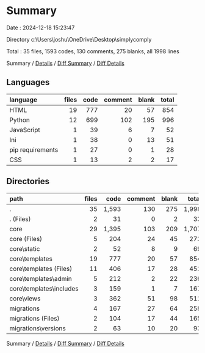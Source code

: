 # Summary

Date : 2024-12-18 15:23:47

Directory c:\\Users\\joshu\\OneDrive\\Desktop\\simplycomply

Total : 35 files,  1593 codes, 130 comments, 275 blanks, all 1998 lines

Summary / [Details](details.md) / [Diff Summary](diff.md) / [Diff Details](diff-details.md)

## Languages
| language | files | code | comment | blank | total |
| :--- | ---: | ---: | ---: | ---: | ---: |
| HTML | 19 | 777 | 20 | 57 | 854 |
| Python | 12 | 699 | 102 | 195 | 996 |
| JavaScript | 1 | 39 | 6 | 7 | 52 |
| Ini | 1 | 38 | 0 | 13 | 51 |
| pip requirements | 1 | 27 | 0 | 1 | 28 |
| CSS | 1 | 13 | 2 | 2 | 17 |

## Directories
| path | files | code | comment | blank | total |
| :--- | ---: | ---: | ---: | ---: | ---: |
| . | 35 | 1,593 | 130 | 275 | 1,998 |
| . (Files) | 2 | 31 | 0 | 2 | 33 |
| core | 29 | 1,395 | 103 | 209 | 1,707 |
| core (Files) | 5 | 204 | 24 | 45 | 273 |
| core\\static | 2 | 52 | 8 | 9 | 69 |
| core\\templates | 19 | 777 | 20 | 57 | 854 |
| core\\templates (Files) | 11 | 406 | 17 | 28 | 451 |
| core\\templates\\admin | 5 | 212 | 2 | 22 | 236 |
| core\\templates\\includes | 3 | 159 | 1 | 7 | 167 |
| core\\views | 3 | 362 | 51 | 98 | 511 |
| migrations | 4 | 167 | 27 | 64 | 258 |
| migrations (Files) | 2 | 104 | 17 | 44 | 165 |
| migrations\\versions | 2 | 63 | 10 | 20 | 93 |

Summary / [Details](details.md) / [Diff Summary](diff.md) / [Diff Details](diff-details.md)